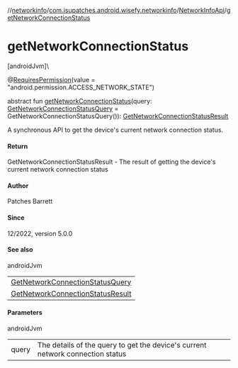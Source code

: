 //[networkinfo](../../../index.md)/[com.isupatches.android.wisefy.networkinfo](../index.md)/[NetworkInfoApi](index.md)/[getNetworkConnectionStatus](get-network-connection-status.md)

# getNetworkConnectionStatus

[androidJvm]\

@[RequiresPermission](https://developer.android.com/reference/kotlin/androidx/annotation/RequiresPermission.html)(value = &quot;android.permission.ACCESS_NETWORK_STATE&quot;)

abstract fun [getNetworkConnectionStatus](get-network-connection-status.md)(query: [GetNetworkConnectionStatusQuery](../../com.isupatches.android.wisefy.networkinfo.entities/-get-network-connection-status-query/index.md) = GetNetworkConnectionStatusQuery()): [GetNetworkConnectionStatusResult](../../com.isupatches.android.wisefy.networkinfo.entities/-get-network-connection-status-result/index.md)

A synchronous API to get the device's current network connection status.

#### Return

GetNetworkConnectionStatusResult - The result of getting the device's current network connection status

#### Author

Patches Barrett

#### Since

12/2022, version 5.0.0

#### See also

androidJvm

| |
|---|
| [GetNetworkConnectionStatusQuery](../../com.isupatches.android.wisefy.networkinfo.entities/-get-network-connection-status-query/index.md) |
| [GetNetworkConnectionStatusResult](../../com.isupatches.android.wisefy.networkinfo.entities/-get-network-connection-status-result/index.md) |

#### Parameters

androidJvm

| | |
|---|---|
| query | The details of the query to get the device's current network connection status |
